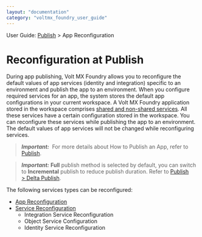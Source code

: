 ```yaml
---
layout: "documentation"
category: "voltmx_foundry_user_guide"
---
```

                              

User Guide: [Publish](Publish.html) > App Reconfiguration

Reconfiguration at Publish
==========================

During app publishing, Volt MX Foundry allows you to reconfigure the default values of app services (identity and integration) specific to an environment and publish the app to an environment. When you configure required services for an app, the system stores the default app configurations in your current workspace. A Volt MX Foundry application stored in the workspace comprises [shared and non-shared services](Export-Import_Apps.html#Shared-NonSharedServices). All these services have a certain configuration stored in the workspace. You can reconfigure these services while publishing the app to an environment. The default values of app services will not be changed while reconfiguring services.

> **_Important:_**  For more details about How to Publish an App, refer to [Publish](Publish.html).

> **_Important:_** **Full** publish method is selected by default, you can switch to **Incremental** publish to reduce publish duration. Refer to [Publish > Delta Publish](Publish.html).

The following services types can be reconfigured:

*   [App Reconfiguration](AppReconfig.html)
*   [Service Reconfiguration](ServiceReconfig.html)
    *   Integration Service Reconfiguration
    *   Object Service Configuration
    *   Identity Service Reconfiguration
